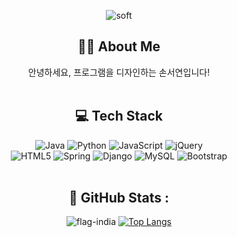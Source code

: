 
<div align="center">
  
![soft](https://capsule-render.vercel.app/api?type=soft&color=auto&text=Hello!%20I'm%20Seoyeon%20Son%20:D&fontSize=40&animation=twinkling&height=150)


## 👋🏻 About Me
안녕하세요, 프로그램을 디자인하는 손서연입니다!
</br></br>

## 💻 Tech Stack
![Java](https://img.shields.io/badge/java-%23ED8B00.svg?style=for-the-badge&logo=java&logoColor=white&)
![Python](https://img.shields.io/badge/python-3670A0?style=for-the-badge&logo=python&logoColor=ffdd54)
![JavaScript](https://img.shields.io/badge/javascript-%23323330.svg?style=for-the-badge&logo=javascript&logoColor=%23F7DF1E)
![jQuery](https://img.shields.io/badge/jquery-%230769AD.svg?style=for-the-badge&logo=jquery&logoColor=white)</br>
![HTML5](https://img.shields.io/badge/html5-%23E34F26.svg?style=for-the-badge&logo=html5&logoColor=white)
![Spring](https://img.shields.io/badge/spring-%236DB33F.svg?style=for-the-badge&logo=spring&logoColor=white)
![Django](https://img.shields.io/badge/django-%23092E20.svg?style=for-the-badge&logo=django&logoColor=white)
![MySQL](https://img.shields.io/badge/mysql-%2300f.svg?style=for-the-badge&logo=mysql&logoColor=white)
![Bootstrap](https://img.shields.io/badge/bootstrap-%23563D7C.svg?style=for-the-badge&logo=bootstrap&logoColor=white)
</br></br>

## 🐣 GitHub Stats :

![flag-india](https://github-readme-stats.vercel.app/api?username=seoyeonson&show_icons=true&hide=contribs,prs&cache_seconds=86400&theme=flag-india)
[![Top Langs](https://github-readme-stats.vercel.app/api/top-langs/?username=seoyeonson&layout=compact)](https://github.com/anuraghazra/github-readme-stats)
</div>
